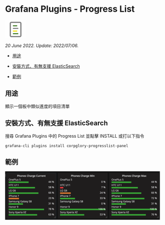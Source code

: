 # Grafana Plugins - Progress List 

![img](Progress_List_icon.png)

*20 June 2022. Update: 2022/07/06.*

* [用途](#use)

* [安裝方式、有無支援 ElasticSearch](#install)

* [範例](#example)

<h2 id="use">用途</h2>

顯示一個板中類似進度的項目清單

<h2 id="install">安裝方式、有無支援 ElasticSearch</h2>

搜尋 Grafana Plugins 中的 Progress List 並點擊 INSTALL 或打以下指令

    grafana-cli plugins install corpglory-progresslist-panel

<h2 id="example">範例</h2>

![img](Progress.png)

